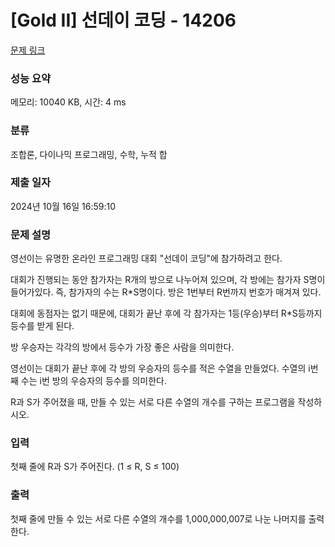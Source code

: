 # [Gold II] 선데이 코딩 - 14206 

[문제 링크](https://www.acmicpc.net/problem/14206) 

### 성능 요약

메모리: 10040 KB, 시간: 4 ms

### 분류

조합론, 다이나믹 프로그래밍, 수학, 누적 합

### 제출 일자

2024년 10월 16일 16:59:10

### 문제 설명

<p>영선이는 유명한 온라인 프로그래밍 대회 "선데이 코딩"에 참가하려고 한다.</p>

<p>대회가 진행되는 동안 참가자는 R개의 방으로 나누어져 있으며, 각 방에는 참가자 S명이 들어가있다. 즉, 참가자의 수는 R*S명이다. 방은 1번부터 R번까지 번호가 매겨져 있다.</p>

<p>대회에 동점자는 없기 때문에, 대회가 끝난 후에 각 참가자는 1등(우승)부터 R*S등까지 등수를 받게 된다.</p>

<p>방 우승자는 각각의 방에서 등수가 가장 좋은 사람을 의미한다.</p>

<p>영선이는 대회가 끝난 후에 각 방의 우승자의 등수를 적은 수열을 만들었다. 수열의 i번째 수는 i번 방의 우승자의 등수를 의미한다.</p>

<p>R과 S가 주어졌을 때, 만들 수 있는 서로 다른 수열의 개수를 구하는 프로그램을 작성하시오.</p>

### 입력 

 <p>첫째 줄에 R과 S가 주어진다. (1 ≤ R, S ≤ 100)</p>

### 출력 

 <p>첫째 줄에 만들 수 있는 서로 다른 수열의 개수를 1,000,000,007로 나눈 나머지를 출력한다.</p>

